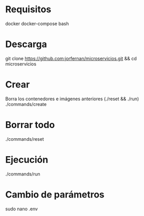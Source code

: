 # Requisitos
docker
docker-compose
bash

# Descarga
git clone https://github.com:jorfernan/microservicios.git && cd microservicios

# Crear
Borra los contenedores e imágenes anteriores (./reset && ./run)
./commands/create

# Borrar todo
./commands/reset

# Ejecución
./commands/run

# Cambio de parámetros
sudo nano .env
